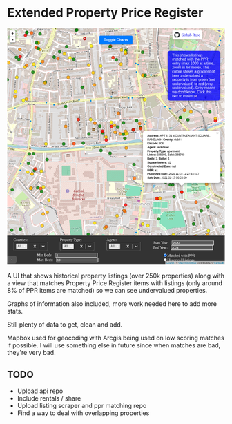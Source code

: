 # Extended Property Price Register

<img src="/assets/screenshot.png" alt="screenshot"/>

A UI that shows historical property listings (over 250k properties) along with a view that matches Property Price Register items with listings (only around 8% of PPR items are matched) so we can see undervalued properties.

Graphs of information also included, more work needed here to add more stats.

Still plenty of data to get, clean and add.

Mapbox used for geocoding with Arcgis being used on low scoring matches if possible. I will use something else in future since when matches are bad, they're very bad.

## TODO
 * Upload api repo
 * Include rentals / share
 * Upload listing scraper and ppr matching repo
 * Find a way to deal with overlapping properties
